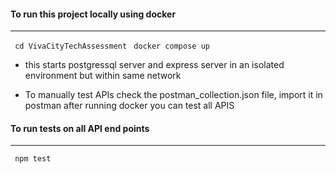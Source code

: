 #### To run this project locally using docker 
---
 ``` cd VivaCityTechAssessment```
``` docker compose up``` 
- this starts postgressql server and express server in an isolated environment but within same network

- To manually test APIs check the postman_collection.json file, import it in postman after running docker you can test all APIS

#### To run tests on all API end points  
---
``` npm test```